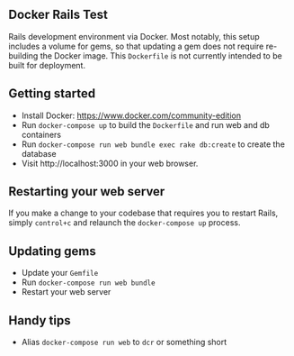 Docker Rails Test
---

Rails development environment via Docker. Most notably, this setup includes a volume for gems, so that updating a gem does not require re-building the Docker image. This `Dockerfile` is not currently intended to be built for deployment.

## Getting started

- Install Docker: https://www.docker.com/community-edition
- Run `docker-compose up` to build the `Dockerfile` and run web and db containers
- Run `docker-compose run web bundle exec rake db:create` to create the database
- Visit http://localhost:3000 in your web browser.

## Restarting your web server

If you make a change to your codebase that requires you to restart Rails, simply `control+c` and relaunch the `docker-compose up` process.

## Updating gems

- Update your `Gemfile`
- Run `docker-compose run web bundle`
- Restart your web server

## Handy tips

- Alias `docker-compose run web` to `dcr` or something short
